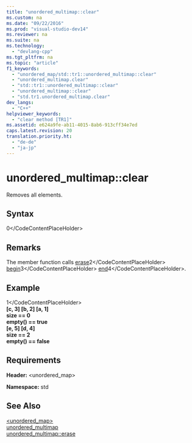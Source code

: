 ```yaml
---
title: "unordered_multimap::clear"
ms.custom: na
ms.date: "09/22/2016"
ms.prod: "visual-studio-dev14"
ms.reviewer: na
ms.suite: na
ms.technology: 
  - "devlang-cpp"
ms.tgt_pltfrm: na
ms.topic: "article"
f1_keywords: 
  - "unordered_map/std::tr1::unordered_multimap::clear"
  - "unordered_multimap.clear"
  - "std::tr1::unordered_multimap::clear"
  - "unordered_multimap::clear"
  - "std.tr1.unordered_multimap.clear"
dev_langs: 
  - "C++"
helpviewer_keywords: 
  - "clear method [TR1]"
ms.assetid: e624a9fe-ab11-4015-8ab6-913cff34e7ed
caps.latest.revision: 20
translation.priority.ht: 
  - "de-de"
  - "ja-jp"
---
```

# unordered_multimap::clear
Removes all elements.  
  
## Syntax  
  
<CodeContentPlaceHolder>0\</CodeContentPlaceHolder>  
## Remarks  
 The member function calls [erase](../vs140/unordered_multimap--erase.md)<CodeContentPlaceHolder>2\</CodeContentPlaceHolder> [begin](../vs140/unordered_multimap--begin.md)<CodeContentPlaceHolder>3\</CodeContentPlaceHolder> [end](../vs140/unordered_multimap--end.md)<CodeContentPlaceHolder>4\</CodeContentPlaceHolder>.  
  
## Example  
  
<CodeContentPlaceHolder>1\</CodeContentPlaceHolder>  
  **[c, 3] [b, 2] [a, 1]**  
**size == 0**  
**empty() == true**  
 **[e, 5] [d, 4]**  
**size == 2**  
**empty() == false**   
## Requirements  
 **Header:** \<unordered_map>  
  
 **Namespace:** std  
  
## See Also  
 [\<unordered_map>](../vs140/-unordered_map-.md)   
 [unordered_multimap](../vs140/unordered_multimap-class.md)   
 [unordered_multimap::erase](../vs140/unordered_multimap--erase.md)